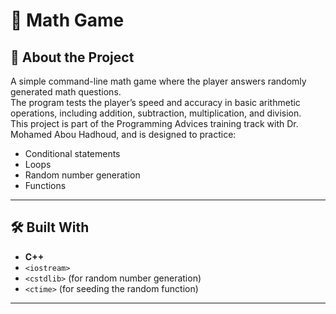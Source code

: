 # 🧮 Math Game

## 📖 About the Project
A simple command-line math game where the player answers randomly generated math questions.  
The program tests the player’s speed and accuracy in basic arithmetic operations, including addition, subtraction, multiplication, and division.  
This project is part of the Programming Advices training track with Dr. Mohamed Abou Hadhoud, and is designed to practice:
- Conditional statements
- Loops
- Random number generation
- Functions

---

## 🛠 Built With
- **C++**
- `<iostream>`
- `<cstdlib>` (for random number generation)
- `<ctime>` (for seeding the random function)

---
